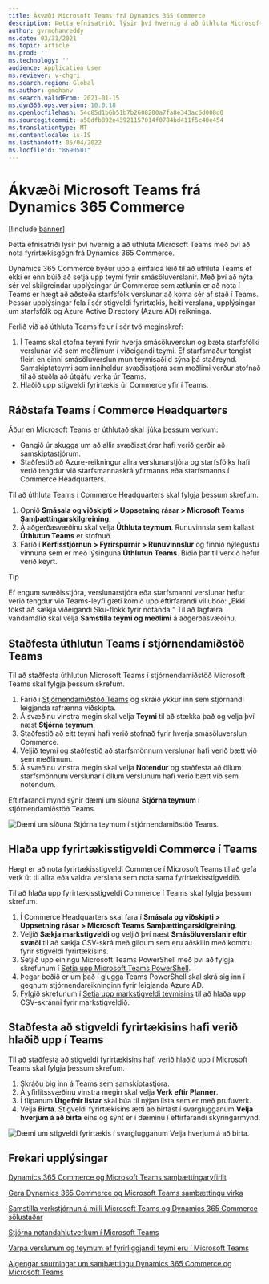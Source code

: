 ```yaml
---
title: Ákvæði Microsoft Teams frá Dynamics 365 Commerce
description: Þetta efnisatriði lýsir því hvernig á að úthluta Microsoft Teams með því að nota fyrirtækisgögn frá Dynamics 365 Commerce.
author: gvrmohanreddy
ms.date: 03/31/2021
ms.topic: article
ms.prod: ''
ms.technology: ''
audience: Application User
ms.reviewer: v-chgri
ms.search.region: Global
ms.author: gmohanv
ms.search.validFrom: 2021-01-15
ms.dyn365.ops.version: 10.0.18
ms.openlocfilehash: 54c85d1b6b51b7b2608200a7fa8e343ac6d008d0
ms.sourcegitcommit: a58dfb892e43921157014f0784bd411f5c40e454
ms.translationtype: MT
ms.contentlocale: is-IS
ms.lasthandoff: 05/04/2022
ms.locfileid: "8690501"
---
```

# <a name="provision-microsoft-teams-from-dynamics-365-commerce"></a>Ákvæði Microsoft Teams frá Dynamics 365 Commerce

[!include [banner](includes/banner.md)]

Þetta efnisatriði lýsir því hvernig á að úthluta Microsoft Teams með því að nota fyrirtækisgögn frá Dynamics 365 Commerce.

Dynamics 365 Commerce býður upp á einfalda leið til að úthluta Teams ef ekki er enn búið að setja upp teymi fyrir smásöluverslanir. Með því að nýta sér vel skilgreindar upplýsingar úr Commerce sem ætlunin er að nota í Teams er hægt að aðstoða starfsfólk verslunar að koma sér af stað í Teams. Þessar upplýsingar fela í sér stigveldi fyrirtækis, heiti verslana, upplýsingar um starfsfólk og Azure Active Directory (Azure AD) reikninga. 

Ferlið við að úthluta Teams felur í sér tvö meginskref:

1. Í Teams skal stofna teymi fyrir hverja smásöluverslun og bæta starfsfólki verslunar við sem meðlimum í viðeigandi teymi. Ef starfsmaður tengist fleiri en einni smásöluverslun mun teymisaðild sýna þá staðreynd. Samskiptateymi sem inniheldur svæðisstjóra sem meðlimi verður stofnað til að stuðla að útgáfu verka úr Teams.
1. Hlaðið upp stigveldi fyrirtækis úr Commerce yfir í Teams.

## <a name="provision-teams-in-commerce-headquarters"></a>Ráðstafa Teams í Commerce Headquarters

Áður en Microsoft Teams er úthlutað skal ljúka þessum verkum:

- Gangið úr skugga um að allir svæðisstjórar hafi verið gerðir að samskiptastjórum.
- Staðfestið að Azure-reikningur allra verslunarstjóra og starfsfólks hafi verið tengdur við starfsmannaskrá yfirmanns eða starfsmanns í Commerce Headquarters.

Til að úthluta Teams í Commerce Headquarters skal fylgja þessum skrefum.

1. Opnið **Smásala og viðskipti \> Uppsetning rásar \> Microsoft Teams Samþættingarskilgreining**.
1. Á aðgerðasvæðinu skal velja **Úthluta teymum**. Runuvinnsla sem kallast **Úthlutun Teams** er stofnuð.
1. Farið í **Kerfisstjórnun \> Fyrirspurnir \> Runuvinnslur** og finnið nýlegustu vinnuna sem er með lýsinguna **Úthlutun Teams**. Bíðið þar til verkið hefur verið keyrt.

> [!TIP]
> Ef engum svæðisstjóra, verslunarstjóra eða starfsmanni verslunar hefur verið tengdur við Teams-leyfi gæti komið upp eftirfarandi villuboð: „Ekki tókst að sækja viðeigandi Sku-flokk fyrir notanda.“ Til að lagfæra vandamálið skal velja **Samstilla teymi og meðlimi** á aðgerðasvæðinu.

<!-- ![Dynamics 365 Commerce - Teams integration configuration.](media/D365-Commerce-Microsoft-Teams-Configuration_with_disclaimer.png)-->

## <a name="validate-teams-provisioning-in-the-teams-admin-center"></a>Staðfesta úthlutun Teams í stjórnendamiðstöð Teams

Til að staðfesta úthlutun Microsoft Teams í stjórnendamiðstöð Microsoft Teams skal fylgja þessum skrefum.
    
1. Farið í [Stjórnendamiðstöð Teams](https://admin.teams.microsoft.com/) og skráið ykkur inn sem stjórnandi leigjanda rafrænna viðskipta.
1. Á svæðinu vinstra megin skal velja **Teymi** til að stækka það og velja því næst **Stjórna teymum**.
1. Staðfestið að eitt teymi hafi verið stofnað fyrir hverja smásöluverslun Commerce.
1. Veljið teymi og staðfestið að starfsmönnum verslunar hafi verið bætt við sem meðlimum.
1. Á svæðinu vinstra megin skal velja **Notendur** og staðfesta að öllum starfsmönnum verslunar í öllum verslunum hafi verið bætt við sem notendum.

Eftirfarandi mynd sýnir dæmi um síðuna **Stjórna teymum** í stjórnendamiðstöð Teams.

![Dæmi um síðuna Stjórna teymum í stjórnendamiðstöð Teams.](media/Teams-FLW-Admin-Teams.png)

## <a name="upload-a-commerce-organizational-hierarchy-to-teams"></a>Hlaða upp fyrirtækisstigveldi Commerce í Teams
    
Hægt er að nota fyrirtækisstigveldi Commerce í Microsoft Teams til að gefa verk út til allra eða valdra verslana sem nota sama fyrirtækisstigveldið.

Til að hlaða upp fyrirtækisstigveldi Commerce í Teams skal fylgja þessum skrefum.
    
1. Í Commerce Headquarters skal fara í **Smásala og viðskipti \> Uppsetning rásar \> Microsoft Teams Samþættingarskilgreining**.
1. Veljið **Sækja markstigveldi** og veljið því næst **Smásöluverslanir eftir svæði** til að sækja CSV-skrá með gildum sem eru aðskilin með kommu fyrir stigveldi fyrirtækisins.
1. Setjið upp einingu Microsoft Teams PowerShell með því að fylgja skrefunum í [Setja upp Microsoft Teams PowerShell](/microsoftteams/teams-powershell-install).
1. Þegar beðið er um það í glugga Teams PowerShell skal skrá sig inn í gegnum stjórnendareikninginn fyrir leigjanda Azure AD.
1. Fylgið skrefunum í [Setja upp markstigveldi teymisins](/microsoftteams/set-up-your-team-hierarchy) til að hlaða upp CSV-skránni fyrir markstigveldið.

## <a name="verify-that-the-organizational-hierarchy-was-uploaded-to-teams"></a>Staðfesta að stigveldi fyrirtækisins hafi verið hlaðið upp í Teams

Til að staðfesta að stigveldi fyrirtækisins hafi verið hlaðið upp í Microsoft Teams skal fylgja þessum skrefum.

1. Skráðu þig inn á Teams sem samskiptastjóra.
1. Á yfirlitssvæðinu vinstra megin skal velja **Verk eftir Planner**.
1. Í flipanum **Útgefnir listar** skal búa til nýjan lista sem er með prufuverk.
1. Velja **Birta**. Stigveldi fyrirtækisins ætti að birtast í svarglugganum **Velja hverjum á að birta** eins og sýnt er í dæminu í eftirfarandi skýringarmynd.

![Dæmi um stigveldi fyrirtækis í svarglugganum Velja hverjum á að birta.](media/Microsoft-teams-verify-org-hierarchy.png)

## <a name="additional-resources"></a>Frekari upplýsingar

[Dynamics 365 Commerce og Microsoft Teams samþættingaryfirlit](commerce-teams-integration.md)

[Gera Dynamics 365 Commerce og Microsoft Teams samþættingu virka](enable-teams-integration.md)

[Samstilla verkstjórnun á milli Microsoft Teams og Dynamics 365 Commerce sölustaðar](synchronize-tasks-teams-pos.md)

[Stjórna notandahlutverkum í Microsoft Teams](manage-user-roles-teams.md)

[Varpa verslunum og teymum ef fyrirliggjandi teymi eru í Microsoft Teams](map-stores-existing-teams.md)

[Algengar spurningar um samþættingu Dynamics 365 Commerce og Microsoft Teams](teams-integration-faq.md)
